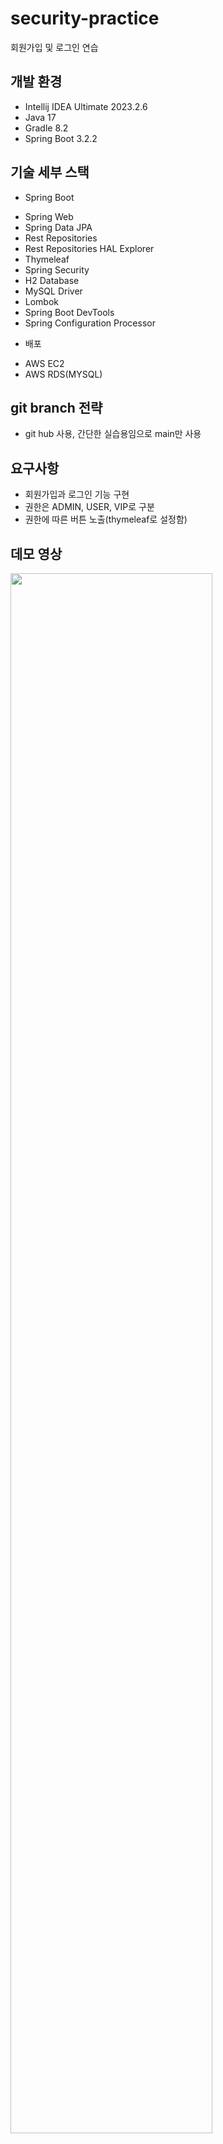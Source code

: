 # security-practice
회원가입 및 로그인 연습
## 개발 환경
* Intellij IDEA Ultimate 2023.2.6
* Java 17
* Gradle 8.2
* Spring Boot 3.2.2
## 기술 세부 스택
- Spring Boot
* Spring Web
* Spring Data JPA
* Rest Repositories
* Rest Repositories HAL Explorer
* Thymeleaf
* Spring Security
* H2 Database
* MySQL Driver
* Lombok
* Spring Boot DevTools
* Spring Configuration Processor

- 배포
* AWS EC2
* AWS RDS(MYSQL)

## git branch 전략
- git hub 사용, 간단한 실습용임으로 main만 사용

## 요구사항
- 회원가입과 로그인 기능 구현
- 권한은 ADMIN, USER, VIP로 구분
- 권한에 따른 버튼 노출(thymeleaf로 설정함)
  
## 데모 영상
<img width="80%" src="https://github.com/LeticiaKang/security-practice/assets/87592790/eadf86bb-817b-4060-a320-98338f304b97" />



